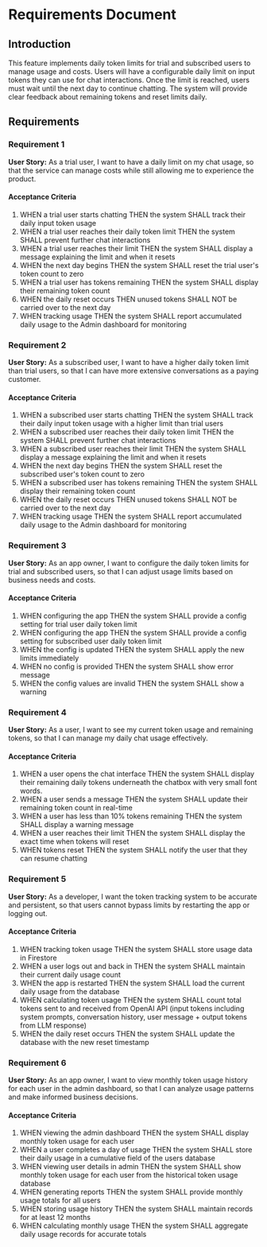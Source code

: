 # Requirements Document

## Introduction

This feature implements daily token limits for trial and subscribed users to manage usage and costs. Users will have a configurable daily limit on input tokens they can use for chat interactions. Once the limit is reached, users must wait until the next day to continue chatting. The system will provide clear feedback about remaining tokens and reset limits daily.

## Requirements

### Requirement 1

**User Story:** As a trial user, I want to have a daily limit on my chat usage, so that the service can manage costs while still allowing me to experience the product.

#### Acceptance Criteria

1. WHEN a trial user starts chatting THEN the system SHALL track their daily input token usage
2. WHEN a trial user reaches their daily token limit THEN the system SHALL prevent further chat interactions
3. WHEN a trial user reaches their limit THEN the system SHALL display a message explaining the limit and when it resets
4. WHEN the next day begins THEN the system SHALL reset the trial user's token count to zero
5. WHEN a trial user has tokens remaining THEN the system SHALL display their remaining token count
6. WHEN the daily reset occurs THEN unused tokens SHALL NOT be carried over to the next day
7. WHEN tracking usage THEN the system SHALL report accumulated daily usage to the Admin dashboard for monitoring

### Requirement 2

**User Story:** As a subscribed user, I want to have a higher daily token limit than trial users, so that I can have more extensive conversations as a paying customer.

#### Acceptance Criteria

1. WHEN a subscribed user starts chatting THEN the system SHALL track their daily input token usage with a higher limit than trial users
2. WHEN a subscribed user reaches their daily token limit THEN the system SHALL prevent further chat interactions
3. WHEN a subscribed user reaches their limit THEN the system SHALL display a message explaining the limit and when it resets
4. WHEN the next day begins THEN the system SHALL reset the subscribed user's token count to zero
5. WHEN a subscribed user has tokens remaining THEN the system SHALL display their remaining token count
6. WHEN the daily reset occurs THEN unused tokens SHALL NOT be carried over to the next day
7. WHEN tracking usage THEN the system SHALL report accumulated daily usage to the Admin dashboard for monitoring

### Requirement 3

**User Story:** As an app owner, I want to configure the daily token limits for trial and subscribed users, so that I can adjust usage limits based on business needs and costs.

#### Acceptance Criteria

1. WHEN configuring the app THEN the system SHALL provide a config setting for trial user daily token limit
2. WHEN configuring the app THEN the system SHALL provide a config setting for subscribed user daily token limit
3. WHEN the config is updated THEN the system SHALL apply the new limits immediately
4. WHEN no config is provided THEN the system SHALL show error message
5. WHEN the config values are invalid THEN the system SHALL show a warning

### Requirement 4

**User Story:** As a user, I want to see my current token usage and remaining tokens, so that I can manage my daily chat usage effectively.

#### Acceptance Criteria

1. WHEN a user opens the chat interface THEN the system SHALL display their remaining daily tokens underneath the chatbox with very small font words.
2. WHEN a user sends a message THEN the system SHALL update their remaining token count in real-time
3. WHEN a user has less than 10% tokens remaining THEN the system SHALL display a warning message
4. WHEN a user reaches their limit THEN the system SHALL display the exact time when tokens will reset
5. WHEN tokens reset THEN the system SHALL notify the user that they can resume chatting

### Requirement 5

**User Story:** As a developer, I want the token tracking system to be accurate and persistent, so that users cannot bypass limits by restarting the app or logging out.

#### Acceptance Criteria

1. WHEN tracking token usage THEN the system SHALL store usage data in Firestore
2. WHEN a user logs out and back in THEN the system SHALL maintain their current daily usage count
3. WHEN the app is restarted THEN the system SHALL load the current daily usage from the database
4. WHEN calculating token usage THEN the system SHALL count total tokens sent to and received from OpenAI API (input tokens including system prompts, conversation history, user message + output tokens from LLM response)
5. WHEN the daily reset occurs THEN the system SHALL update the database with the new reset timestamp

### Requirement 6

**User Story:** As an app owner, I want to view monthly token usage history for each user in the admin dashboard, so that I can analyze usage patterns and make informed business decisions.

#### Acceptance Criteria

1. WHEN viewing the admin dashboard THEN the system SHALL display monthly token usage for each user
2. WHEN a user completes a day of usage THEN the system SHALL store their daily usage in a cumulative field of the users database
3. WHEN viewing user details in admin THEN the system SHALL show monthly token usage for each user from the historical token usage database
4. WHEN generating reports THEN the system SHALL provide monthly usage totals for all users
5. WHEN storing usage history THEN the system SHALL maintain records for at least 12 months
6. WHEN calculating monthly usage THEN the system SHALL aggregate daily usage records for accurate totals